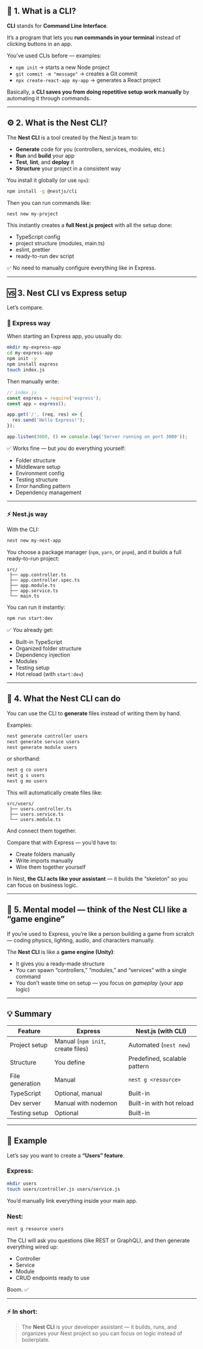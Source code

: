 ## 🧠 1. What is a CLI?

**CLI** stands for **Command Line Interface**.

It’s a program that lets you **run commands in your terminal** instead of clicking buttons in an app.

You’ve used CLIs before — examples:

- `npm init` → starts a new Node project
- `git commit -m "message"` → creates a Git commit
- `npx create-react-app my-app` → generates a React project

Basically, a **CLI saves you from doing repetitive setup work manually** by automating it through commands.

---

## ⚙️ 2. What is the Nest CLI?

The **Nest CLI** is a tool created by the Nest.js team to:

- **Generate** code for you (controllers, services, modules, etc.)
- **Run** and **build** your app
- **Test**, **lint**, and **deploy** it
- **Structure** your project in a consistent way

You install it globally (or use `npx`):

```bash
npm install -g @nestjs/cli
```

Then you can run commands like:

```bash
nest new my-project
```

This instantly creates a **full Nest.js project** with all the setup done:

- TypeScript config
- project structure (modules, main.ts)
- eslint, prettier
- ready-to-run dev script

✅ No need to manually configure everything like in Express.

---

## 🆚 3. Nest CLI vs Express setup

Let’s compare.

### 🧩 Express way

When starting an Express app, you usually do:

```bash
mkdir my-express-app
cd my-express-app
npm init -y
npm install express
touch index.js
```

Then manually write:

```js
// index.js
const express = require('express');
const app = express();

app.get('/', (req, res) => {
  res.send('Hello Express!');
});

app.listen(3000, () => console.log('Server running on port 3000'));
```

✅ Works fine — but _you_ do everything yourself:

- Folder structure
- Middleware setup
- Environment config
- Testing structure
- Error handling pattern
- Dependency management

---

### ⚡ Nest.js way

With the CLI:

```bash
nest new my-nest-app
```

You choose a package manager (`npm`, `yarn`, or `pnpm`), and it builds a full ready-to-run project:

```
src/
 ├── app.controller.ts
 ├── app.controller.spec.ts
 ├── app.module.ts
 ├── app.service.ts
 └── main.ts
```

You can run it instantly:

```bash
npm run start:dev
```

✅ You already get:

- Built-in TypeScript
- Organized folder structure
- Dependency injection
- Modules
- Testing setup
- Hot reload (with `start:dev`)

---

## 🧰 4. What the Nest CLI can do

You can use the CLI to **generate** files instead of writing them by hand.

Examples:

```bash
nest generate controller users
nest generate service users
nest generate module users
```

or shorthand:

```bash
nest g co users
nest g s users
nest g mo users
```

This will automatically create files like:

```
src/users/
 ├── users.controller.ts
 ├── users.service.ts
 └── users.module.ts
```

And connect them together.

Compare that with Express — you’d have to:

- Create folders manually
- Write imports manually
- Wire them together yourself

In Nest, **the CLI acts like your assistant** — it builds the “skeleton” so you can focus on business logic.

---

## 🧩 5. Mental model — think of the Nest CLI like a “game engine”

If you’re used to Express, you’re like a person building a game from scratch — coding physics, lighting, audio, and characters manually.

The **Nest CLI** is like a **game engine (Unity)**:

- It gives you a ready-made structure
- You can spawn “controllers,” “modules,” and “services” with a single command
- You don’t waste time on setup — you focus on _gameplay_ (your app logic)

---

## 💡 Summary

| Feature         | Express                           | Nest.js (with CLI)           |
| --------------- | --------------------------------- | ---------------------------- |
| Project setup   | Manual (`npm init`, create files) | Automated (`nest new`)       |
| Structure       | You define                        | Predefined, scalable pattern |
| File generation | Manual                            | `nest g <resource>`          |
| TypeScript      | Optional, manual                  | Built-in                     |
| Dev server      | Manual with nodemon               | Built-in with hot reload     |
| Testing setup   | Optional                          | Built-in                     |

---

## 🚀 Example

Let’s say you want to create a **“Users” feature**.

### Express:

```bash
mkdir users
touch users/controller.js users/service.js
```

You’d manually link everything inside your main app.

### Nest:

```bash
nest g resource users
```

The CLI will ask you questions (like REST or GraphQL), and then generate everything wired up:

- Controller
- Service
- Module
- CRUD endpoints ready to use

Boom. ✅

---

### ⚡ In short:

> The **Nest CLI** is your developer assistant — it builds, runs, and organizes your Nest project so you can focus on logic instead of boilerplate.
